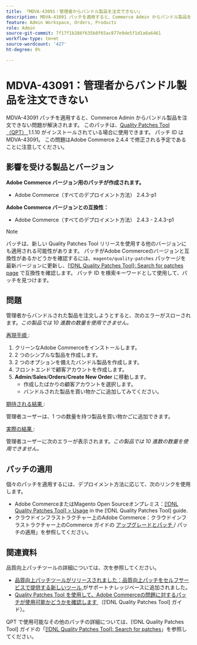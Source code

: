 ```yaml
---
title: 「MDVA-43091：管理者からバンドル製品を注文できない」
description: MDVA-43091 パッチを適用すると、Commerce Admin からバンドル製品を注文できない問題が解決されます。 このパッチは、[Quality Patches Tool （QPT） ] （https://experienceleague.adobe.com/ja/docs/commerce-knowledge-base/kb/announcements/commerce-announcements/magento-quality-patches-released-new-tool-to-self-serve-quality-patches） 1.1.10 がインストールされている場合に利用できます。 パッチ ID は MDVA-43091。 この問題はAdobe Commerce 2.4.4 で修正される予定であることに注意してください。
feature: Admin Workspace, Orders, Products
role: Admin
source-git-commit: 7f17f1b286f635b8f65ac877e9de5f1d1a6a6461
workflow-type: tm+mt
source-wordcount: '427'
ht-degree: 0%

---
```


# MDVA-43091：管理者からバンドル製品を注文できない

MDVA-43091 パッチを適用すると、Commerce Admin からバンドル製品を注文できない問題が解決されます。 このパッチは、[Quality Patches Tool （QPT） ](https://experienceleague.adobe.com/ja/docs/commerce-knowledge-base/kb/announcements/commerce-announcements/magento-quality-patches-released-new-tool-to-self-serve-quality-patches)1.1.10 がインストールされている場合に使用できます。 パッチ ID は MDVA-43091。 この問題はAdobe Commerce 2.4.4 で修正される予定であることに注意してください。

## 影響を受ける製品とバージョン

**Adobe Commerce バージョン用のパッチが作成されます。**

* Adobe Commerce（すべてのデプロイメント方法） 2.4.3-p1

**Adobe Commerce バージョンとの互換性：**

* Adobe Commerce（すべてのデプロイメント方法） 2.4.3 - 2.4.3-p1

>[!NOTE]
>
>パッチは、新しい Quality Patches Tool リリースを使用する他のバージョンにも適用される可能性があります。 パッチがAdobe Commerceのバージョンと互換性があるかどうかを確認するには、`magento/quality-patches` パッケージを最新バージョンに更新し、[[!DNL Quality Patches Tool]: Search for patches page](https://experienceleague.adobe.com/ja/docs/commerce-knowledge-base/kb/announcements/commerce-announcements/magento-quality-patches-released-new-tool-to-self-serve-quality-patches) で互換性を確認します。 パッチ ID を検索キーワードとして使用して、パッチを見つけます。

## 問題

管理者からバンドルされた製品を注文しようとすると、次のエラーがスローされます。*この製品では 10 進数の数量を使用できません。*

<u> 再現手順 </u>:

1. クリーンなAdobe Commerceをインストールします。
1. 2 つのシンプルな製品を作成します。
1. 2 つのオプションを備えたバンドル製品を作成します。
1. フロントエンドで顧客アカウントを作成します。
1. **Admin**/**Sales**/**Orders**/**Create New Order** に移動します。
   * 作成したばかりの顧客アカウントを選択します。
   * バンドルされた製品を買い物かごに追加してみてください。

<u> 期待される結果 </u>:

管理者ユーザーは、1 つの数量を持つ製品を買い物かごに追加できます。

<u> 実際の結果 </u>:

管理者ユーザーに次のエラーが表示されます。*この製品では 10 進数の数量を使用できません。*

## パッチの適用

個々のパッチを適用するには、デプロイメント方法に応じて、次のリンクを使用します。

* Adobe CommerceまたはMagento Open Sourceオンプレミス：[[!DNL Quality Patches Tool] > Usage](/help/tools/quality-patches-tool/usage.md) in the [!DNL Quality Patches Tool] guide.
* クラウドインフラストラクチャー上のAdobe Commerce：クラウドインフラストラクチャー上のCommerce ガイドの [ アップグレードとパッチ ](https://experienceleague.adobe.com/docs/commerce-cloud-service/user-guide/develop/upgrade/apply-patches.html?lang=ja)/ パッチの適用」を参照してください。

## 関連資料

品質向上パッチツールの詳細については、次を参照してください。

* [ 品質向上パッチツールがリリースされました：品質向上パッチをセルフサービスで提供する新しいツール ](https://experienceleague.adobe.com/ja/docs/commerce-knowledge-base/kb/announcements/commerce-announcements/magento-quality-patches-released-new-tool-to-self-serve-quality-patches) がサポートナレッジベースに追加されました。
* [Quality Patches Tool を使用して、Adobe Commerceの問題に対するパッチが使用可能かどうかを確認します ](/help/tools/quality-patches-tool/patches-available-in-qpt/check-patch-for-magento-issue-with-magento-quality-patches.md) （[!DNL Quality Patches Tool] ガイド）。

QPT で使用可能なその他のパッチの詳細については、[!DNL Quality Patches Tool] ガイドの「[[!DNL Quality Patches Tool]: Search for patches](https://experienceleague.adobe.com/tools/commerce-quality-patches/index.html?lang=ja)」を参照してください。
